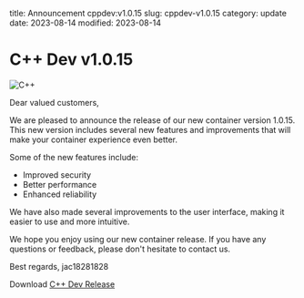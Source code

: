 title: Announcement cppdev:v1.0.15
slug: cppdev-v1.0.15
category: update
date: 2023-08-14
modified: 2023-08-14

# C++ Dev v1.0.15

![C++]({static}/images/universe/c++.png)

Dear valued customers,

We are pleased to announce the release of our new container version 1.0.15. This new version includes several new features and improvements that will make your container experience even better.

Some of the new features include:

- Improved security
- Better performance
- Enhanced reliability

We have also made several improvements to the user interface, making it easier to use and more intuitive.

We hope you enjoy using our new container release. If you have any questions or feedback, please don't hesitate to contact us.

Best regards,
jac18281828

Download [C++ Dev Release](https://github.com/jac18281828/cppdev/pkgs/container/cppdev/115072137?tag=v1.0.15)


